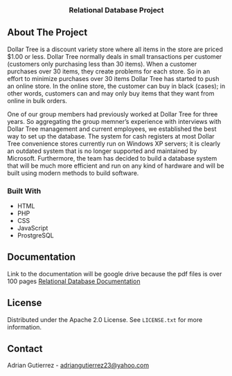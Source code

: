 <div id="top"></div>
<!-- PROJECT LOGO -->
<br />
<div align="center">
  <a href="https://github.com/agutierrez63/Relational-Database-Project/">
  </a>

  <h3 align="center">Relational Database Project</h3>
</div>

<!-- ABOUT THE PROJECT -->
## About The Project

Dollar Tree is a discount variety store where all items in the store are priced $1.00 or less. Dollar Tree normally deals in small transactions per 
customer (customers only purchasing less than 30 items). When a customer purchases over 30 items, they create problems for each store. So in an effort to 
minimize purchases over 30 items Dollar Tree has started to push an online store. In the online store, the customer can buy in black (cases); in other 
words, customers can and may only buy items that they want from online in bulk orders.

One of our group members had previously worked at Dollar Tree for three years. So aggregating the group memner’s experience with interviews with Dollar 
Tree management and current employees, we established the best way to set up the database. The system for cash registers at most Dollar Tree convenience 
stores currently run on Windows XP servers; it is clearly an outdated system that is no longer supported and maintained by Microsoft. Furthermore, the 
team has decided to build a database system that will be much more efficient and run on any kind of hardware and will be built using modern methods to 
build software.

### Built With

* HTML
* PHP
* CSS
* JavaScript
* ProstgreSQL

## Documentation
Link to the documentation will be google drive because the pdf files is over 100 pages
[Relational Database Documentation](https://docs.google.com/document/d/19SOEpG3GQR2_PWm2De6IpOAgxEsfiYu27W3Lt_Vt5i0/edit?usp=sharing)


<!-- LICENSE -->
## License

Distributed under the Apache 2.0 License. See `LICENSE.txt` for more information.

<!-- CONTACT -->
## Contact

Adrian Gutierrez - adriangutierrez23@yahoo.com
